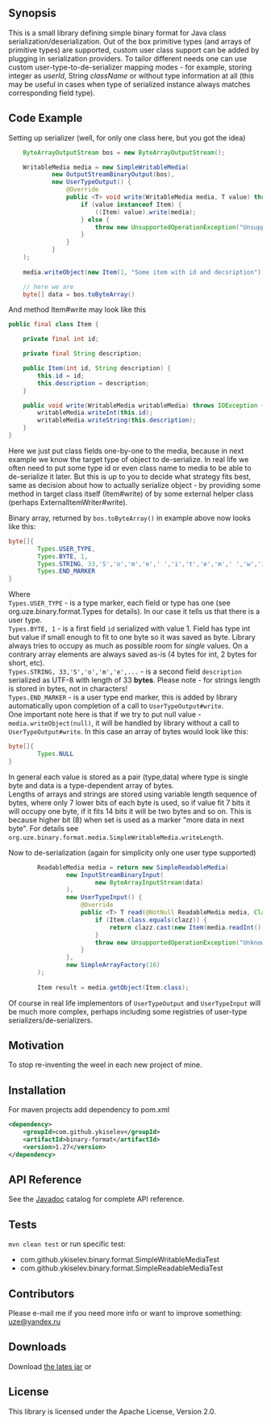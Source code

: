 ## Synopsis

This is a small library defining simple binary format for Java class serialization/deserialization. Out of the box primitive types (and arrays of primitive types) are supported, custom user class support can be added by plugging in serialization providers. To tailor different needs one can use custom user-type-to-de-serializer mapping modes - for example, storing integer as _userId_, String _className_ or without type information at all (this may be useful in cases when type of serialized instance always matches corresponding field type). 

## Code Example

Setting up serializer (well, for only one class here, but you got the idea)
```java
    ByteArrayOutputStream bos = new ByteArrayOutputStream();

    WritableMedia media = new SimpleWritableMedia(
            new OutputStreamBinaryOutput(bos),
            new UserTypeOutput() {
                @Override
                public <T> void write(WritableMedia media, T value) throws IOException {
                    if (value instanceof Item) {
                        ((Item) value).write(media);
                    } else {
                        throw new UnsupportedOperationException("Unsupported value: " + value);
                    }
                }
            }
    );
    
    media.writeObject(new Item(1, "Some item with id and decsription"));

    // here we are
    byte[] data = bos.toByteArray()

```
And method Item#write may look like this
```java
public final class Item {

    private final int id;

    private final String description;

    public Item(int id, String description) {
        this.id = id;
        this.description = description;
    }

    public void write(WritableMedia writableMedia) throws IOException {
        writableMedia.writeInt(this.id);
        writableMedia.writeString(this.description);
    }
}
```
Here we just put class fields one-by-one to the media, because in next example we know the target type of object to de-serialize. In real life we often need to put some type id or even class name to media to be able to de-serialize it later. But this is up to you to decide what strategy fits best, same as decision about how to actually serialize object - by providing some method in target class itself (Item#write) of by some external helper class (perhaps ExternalItemWriter#write). 

Binary array, returned by `bos.toByteArray()` in example above now looks like this:
```java
byte[]{
        Types.USER_TYPE,
        Types.BYTE, 1,
        Types.STRING, 33,'S','o','m','e',' ','i','t','e','m',' ','w','i','t','h',' ','i','d',' ','a','n','d',' ','d','e','c','s','r','i','p','t','i','o','n',
        Types.END_MARKER
}
```
Where  
`Types.USER_TYPE` - is a type marker, each field or type has one (see org.uze.binary.format.Types for details). In our case it tells us that there is a user type.  
`Types.BYTE, 1` - is a first field `id` serialized with value 1. Field has type int but value if small enough to fit to one byte so it was saved as byte. Library always tries to occupy as much as possible room for _single_ values. On a contrary array elements are always saved as-is (4 bytes for int, 2 bytes for short, etc).  
`Types.STRING, 33,'S','o','m','e',...` - is a second field `description` serialized as UTF-8 with length of 33 **bytes**. Please note - for strings length is stored in bytes, not in characters!  
`Types.END_MARKER` - is a user type end marker, this is added by library automatically upon completion of a call to `UserTypeOutput#write`.  
One important note here is that if we try to put null value - `media.writeObject(null)`, it will be handled by library without a call to `UserTypeOutput#write`. In this case an array of bytes would look like this:
```java
byte[]{
        Types.NULL
}
```
In general each value is stored as a pair (type,data) where type is single byte and data is a type-dependent array of bytes.  
Lengths of arrays and strings are stored using variable length sequence of bytes, where only 7 lower bits of each byte is used, so if value fit 7 bits it will occupy one byte, if it fits 14 bits it will be two bytes and so on. This is because higher bit (8) when set is used as a marker "more data in next byte". For details see `org.uze.binary.format.media.SimpleWritableMedia.writeLength`.

Now to de-serialization (again for simplicity only one user type supported)
```java
        ReadableMedia media = return new SimpleReadableMedia(
                new InputStreamBinaryInput(
                        new ByteArrayInputStream(data)
                ),
                new UserTypeInput() {
                    @Override
                    public <T> T read(@NotNull ReadableMedia media, Class<T> clazz) throws IOException {
                        if (Item.class.equals(clazz)) {
                            return clazz.cast(new Item(media.readInt(), media.readString()));
                        }
                        throw new UnsupportedOperationException("Unknown class:" + clazz);
                    }
                },
                new SimpleArrayFactory(16)
        );
        
        Item result = media.getObject(Item.class);
```

Of course in real life implementors of `UserTypeOutput` and `UserTypeInput` will be much more complex, perhaps including some registries of user-type serializers/de-serializers.

## Motivation

To stop re-inventing the weel in each new project of mine.

## Installation

For maven projects add dependency to pom.xml
```xml
<dependency>
    <groupId>com.github.ykiselev</groupId>
    <artifactId>binary-format</artifactId>
    <version>1.27</version>
</dependency>
```

## API Reference

See the [Javadoc][javadoc] catalog for complete API reference.

## Tests

`mvn clean test` 
or run specific test: 
* com.github.ykiselev.binary.format.SimpleWritableMediaTest
* com.github.ykiselev.binary.format.SimpleReadableMediaTest


## Contributors

Please e-mail me if you need more info or want to improve something: uze@yandex.ru

## Downloads

Download [the lates jar][dl] or

## License

This library is licensed under the Apache License, Version 2.0.

[dl]: https://search.maven.org/remote_content?g=com.github.ykiselev&a=binary-format&v=LATEST
[snap]: https://oss.sonatype.org/content/repositories/snapshots/com/github/ykiselev/binary-format/
[javadoc]: https://ykiselev.github.io/binary-format/1.x/
